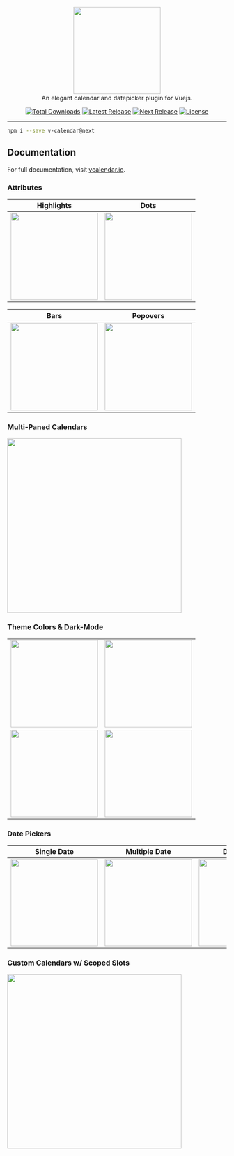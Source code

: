 <p align="center">
    <a href="https://vcalendar.io/" target="_blank">
      <img width="200" src="https://res.cloudinary.com/dqgcfqzpk/image/upload/v1557324348/v-calendar/hero.png">
    </a>
    <br>
    An elegant calendar and datepicker plugin for Vuejs.
</p>

<p align="center">
    <a href="https://www.npmjs.com/package/v-calendar"><img src="https://img.shields.io/npm/dt/v-calendar.svg" alt="Total Downloads"></a>
    <a href="https://github.com/nathanreyes/v-calendar/releases"><img src="https://img.shields.io/npm/v/v-calendar.svg" alt="Latest Release"></a>
    <a href="https://github.com/nathanreyes/v-calendar/releases"><img src="https://img.shields.io/npm/v/v-calendar/next.svg" alt="Next Release"></a>
    <a href="https://github.com/nathanreyes/v-calendar/blob/master/LICENSE"><img src="https://img.shields.io/npm/l/v-calendar.svg" alt="License"></a>
</p>

------

```bash
npm i --save v-calendar@next
```

## Documentation

For full documentation, visit [vcalendar.io](https://vcalendar.io/).

### Attributes

| Highlights | Dots |
| :---: | :---: |
| <img width="200" src="https://res.cloudinary.com/dqgcfqzpk/image/upload/v1557326557/v-calendar/highlights.png"> | <img width="200" src="https://res.cloudinary.com/dqgcfqzpk/image/upload/v1557326557/v-calendar/dots.png"> |

| Bars | Popovers |
| :---: | :---: |
| <img width="200" src="https://res.cloudinary.com/dqgcfqzpk/image/upload/v1557326557/v-calendar/bars.png"> | <img width="200" src="https://res.cloudinary.com/dqgcfqzpk/image/upload/v1557326557/v-calendar/popovers.png"> |

### Multi-Paned Calendars

<img width="400" src="https://res.cloudinary.com/dqgcfqzpk/image/upload/v1557326946/v-calendar/multi-paned.png">

### Theme Colors & Dark-Mode

| | |
| :---: | :---: |
| <img width="200" src="https://res.cloudinary.com/dqgcfqzpk/image/upload/v1557327273/v-calendar/dark-blue.png"> | <img width="200" src="https://res.cloudinary.com/dqgcfqzpk/image/upload/v1557327429/v-calendar/dark-red.png"> |
| <img width="200" src="https://res.cloudinary.com/dqgcfqzpk/image/upload/v1557327429/v-calendar/dark-teal.png"> | <img width="200" src="https://res.cloudinary.com/dqgcfqzpk/image/upload/v1557327429/v-calendar/dark-purple.png"> |

### Date Pickers

| **Single Date** | **Multiple Date** | **Date Range** |
| :---: | :---: | :---: |
| <img width="200" src="https://res.cloudinary.com/dqgcfqzpk/image/upload/v1557327864/v-calendar/single-picker.png"> | <img width="200" src="https://res.cloudinary.com/dqgcfqzpk/image/upload/v1557327864/v-calendar/multi-picker.png"> | <img width="200" src="https://res.cloudinary.com/dqgcfqzpk/image/upload/v1557327864/v-calendar/range-picker.png"> |

### Custom Calendars w/ Scoped Slots

<img width="400" src="https://res.cloudinary.com/dqgcfqzpk/image/upload/v1557328504/v-calendar/custom-calendars.png">